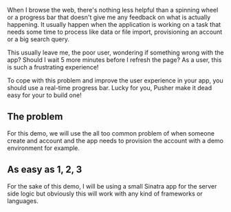 When I browse the web, there's nothing less helpful than a spinning wheel or a progress bar that doesn't give me any feedback on what is actually happening. It usually happen when the application is working on a task that needs some time to process like data or file import, provisioning an account or a big search query. 

This usually leave me, the poor user, wondering if something wrong with the app? Should I wait 5 more minutes before I refresh the page? As a user, this is such a frustrating experience!

To cope with this problem and improve the user experience in your app, you should use a real-time progress bar. Lucky for you, Pusher make it dead easy for your to build one!


## The problem

For this demo, we will use the all too common problem of when someone create and account and the app needs to provision the account with a demo environment for example.

<Screenshot of create button and spinning wheel>


## As easy as 1, 2, 3

For the sake of this demo, I will be using a small Sinatra app for the server side logic but obviously this will work with any kind of frameworks or languages.







